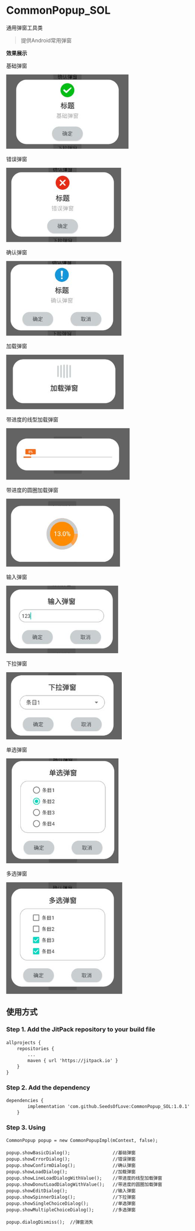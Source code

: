# CommonPopup_SOL
通用弹窗工具类

>提供Android常用弹窗

**效果展示**

基础弹窗

![1.jpg](./img/1.jpg)

错误弹窗

![2.jpg](./img/2.jpg)

确认弹窗

![3.jpg](./img/3.jpg)

加载弹窗

![4.jpg](./img/4.jpg)

带进度的线型加载弹窗

![5.jpg](./img/5.jpg)

带进度的圆圈加载弹窗

![6.jpg](./img/6.jpg)

输入弹窗

![7.jpg](./img/7.jpg)

下拉弹窗

![8.jpg](./img/8.jpg)

单选弹窗

![9.jpg](./img/9.jpg)

多选弹窗

![10.jpg](./img/10.jpg)

## 使用方式
### Step 1. Add the JitPack repository to your build file
```
allprojects {
    repositories {
        ...
        maven { url 'https://jitpack.io' }
    }
}
```
### Step 2. Add the dependency
```
dependencies {
        implementation 'com.github.SeedsOfLove:CommonPopup_SOL:1.0.1'
	}
```
### Step 3. Using
```
CommonPopup popup = new CommonPopupImpl(mContext, false);

popup.showBasicDialog();				//基础弹窗
popup.showErrorDialog();				//错误弹窗
popup.showConfirmDialog();				//确认弹窗
popup.showLoadDialog();					//加载弹窗
popup.showLineLoadDialogWithValue();	//带进度的线型加载弹窗
popup.showDonutLoadDialogWithValue();	//带进度的圆圈加载弹窗
popup.showEditDialog();					//输入弹窗
popup.showSpinnerDialog();				//下拉弹窗
popup.showSingleChoiceDialog();			//单选弹窗
popup.showMultipleChoiceDialog();		//多选弹窗

popup.dialogDismiss();	//弹窗消失
```




















